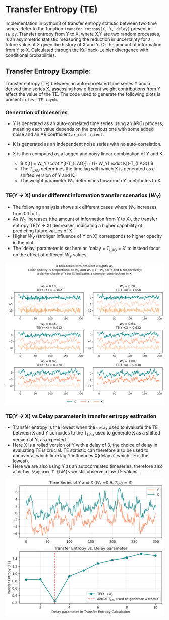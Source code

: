 # Transfer Entropy (TE)

Implementation in python3 of transfer entropy statistic between two time series. Refer to the function `transfer_entropy(X, Y, delay)` present in `TE.py`.
Transfer entropy from Y to X, where X,Y are two random processes, is an asymmetric statistic measuring the reduction in uncertainty for a future value of X given the history of X and Y. Or the amount of information from Y to X. Calculated through the Kullback-Leibler divergence with conditional probabilities.


## Transfer Entropy Example:

Transfer entropy (TE) between an auto-correlated time series Y and a derived time series X, assessing how different weight contributions from Y affect the value of the TE. The code used to generate the following plots is present in `test_TE.ipynb`.

### Generation of timeseries

- Y is generated as an auto-correlated time series using an AR(1) process, meaning each value depends on the previous one with some added noise and an AR coefficient `ar_coefficient`.  
- K is generated as an independent noise series with no auto-correlation.

- X is then computed as a lagged and noisy linear combination of Y and K:

    - $ X[t] = W_Y \cdot Y[t-T_{LAG}] + (1- W_Y) \cdot K[t-T_{LAG}] $
    - The $T_{LAG}$ determines the time lag with which X is generated as a shifted version of Y and K.
    - The weight parameter $W_{Y}$ determines how much Y contributes to X.

### TE(Y → X) under different information transfer scenarios ($W_{Y}$)

- The following analysis shows six different cases where $W_{Y}$ increases from 0.1 to 1.   
- As $W_Y$ increases (the amount of information from Y to X), the transfer entropy TE(Y → X) decreases, indicating a higher capability of predicting future values of X.
- Higher $W_Y$ (stronger influence of Y on X) corresponds to higher opacity in the plot. 
- The 'delay' parameter is set here as 'delay = $T_{LAG}$ = 3' to instead focus on the effect of different $W_{Y}$ values


![png](README_files/fig1.png)


### TE(Y → X) vs Delay parameter in transfer entropy estimation

- Transfer entropy is the lowest when the `delay` used to evaluate the TE between X and Y coincides to the $T_{LAG}$ used to generate X as a shifted version of Y, as expected.
- Here X is a rolled version of Y with a delay of 3, the choice of delay in evaluating TE is crucial. TE statistic can therefore also be used to uncover at which time lag Y influences X(delay at which TE is the lowest).
- Here we are also using Y as an autocorrelated timeseries, therefore also at `delay $\approx T_{LAG}$` we still observe a low TE values.

![png](README_files/fig2.png)
